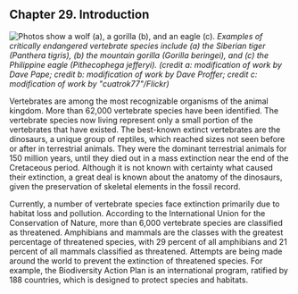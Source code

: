 ##  Chapter 29. Introduction 

![Photos show a wolf \(a\), a gorilla \(b\), and an eagle \(c\).][1] _Examples of critically endangered vertebrate species include (a) the Siberian tiger (_Panthera tigris_), (b) the mountain gorilla (_Gorilla beringei_), and (c) the Philippine eagle (_Pithecophega jefferyi_). (credit a: modification of work by Dave Pape; credit b: modification of work by Dave Proffer; credit c: modification of work by "cuatrok77"/Flickr)_

Vertebrates are among the most recognizable organisms of the animal kingdom. More than 62,000 vertebrate species have been identified. The vertebrate species now living represent only a small portion of the vertebrates that have existed. The best-known extinct vertebrates are the dinosaurs, a unique group of reptiles, which reached sizes not seen before or after in terrestrial animals. They were the dominant terrestrial animals for 150 million years, until they died out in a mass extinction near the end of the Cretaceous period. Although it is not known with certainty what caused their extinction, a great deal is known about the anatomy of the dinosaurs, given the preservation of skeletal elements in the fossil record.

Currently, a number of vertebrate species face extinction primarily due to habitat loss and pollution. According to the International Union for the Conservation of Nature, more than 6,000 vertebrate species are classified as threatened. Amphibians and mammals are the classes with the greatest percentage of threatened species, with 29 percent of all amphibians and 21 percent of all mammals classified as threatened. Attempts are being made around the world to prevent the extinction of threatened species. For example, the Biodiversity Action Plan is an international program, ratified by 188 countries, which is designed to protect species and habitats.

   [1]: https://cnx.org/resources/2c2dcf9fae0b7bc00f5c2aafb2d4f98c03c7a831/Figure_29_00_01abc.jpg

